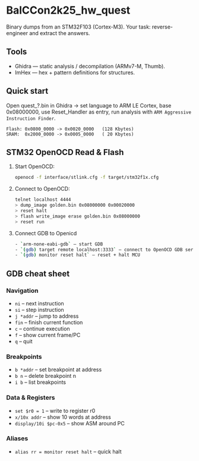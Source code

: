 # BalCCon2k25_hw_quest

Binary dumps from an STM32F103 (Cortex-M3). Your task: reverse-engineer and extract the answers.

## Tools

- Ghidra — static analysis / decompilation (ARMv7-M, Thumb).
- ImHex — hex + pattern definitions for structures.

## Quick start

Open quest_?.bin in Ghidra → set language to ARM LE Cortex, base 0x08000000, use Reset_Handler as entry, run analysis with `ARM Aggressive Instruction Finder`.

```
Flash: 0x0800_0000 -> 0x0020_0000   (128 Kbytes)
SRAM:  0x2000_0000 -> 0x0005_0000   ( 20 Kbytes)
```

## STM32 OpenOCD Read & Flash

1. Start OpenOCD:
    ```sh
    openocd -f interface/stlink.cfg -f target/stm32f1x.cfg
    ```

2. Connect to OpenOCD:
    ```sh
    telnet localhost 4444
    > dump_image golden.bin 0x08000000 0x00020000
    > reset halt
    > flash write_image erase golden.bin 0x08000000
    > reset run
    ```

3. Connect GDB to Openicd
    ```sh
    - `arm-none-eabi-gdb` – start GDB  
    - `(gdb) target remote localhost:3333` – connect to OpenOCD GDB server  
    - `(gdb) monitor reset halt` – reset + halt MCU  
    ```

## GDB cheat sheet

### Navigation
- `ni` – next instruction  
- `si` – step instruction  
- `j *addr` – jump to address  
- `fin` – finish current function  
- `c` – continue execution  
- `f` – show current frame/PC  
- `q` – quit  

### Breakpoints
- `b *addr` – set breakpoint at address  
- `b n` – delete breakpoint n  
- `i b` – list breakpoints  

### Data & Registers
- `set $r0 = 1` – write to register r0  
- `x/10x addr` – show 10 words at address  
- `display/10i $pc-0x5` – show ASM around PC  

### Aliases
- `alias rr = monitor reset halt` – quick halt

